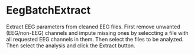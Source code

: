 # EegBatchExtract

Extract EEG parameters from cleaned EEG files. First remove unwanted (EEG/non-EEG) channels and impute missing ones by seleccting a file with all requested EEG channels in them. Then select the files to be analyzed. Then select the analysis and click the Extract button.
